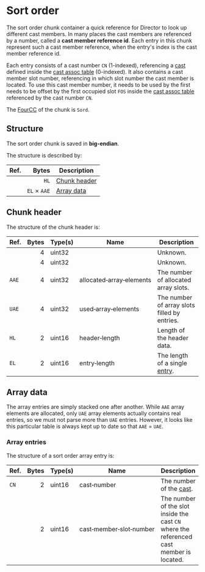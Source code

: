 # Sort order

The sort order chunk container a quick reference for Director to look up different cast members. In many places the cast
members are referenced by a number, called a **cast member reference id**. Each entry in this chunk represent such a
cast member reference, when the entry's index is the cast member reference id.

Each entry consists of a cast number `CN` (1-indexed), referencing a [cast](#TODO) defined inside
the [cast assoc table](./CAS*.md) (0-indexed). It also contains a cast member slot number, referencing in which slot
number the cast member is located. To use this cast member number, it needs to be used by the first needs to be offset
by the first occupied slot `FOS` inside the [cast assoc table](./CAS*.md) referenced by the cast number `CN`.

The [FourCC](#TODO) of the chunk is `Sord`.

## Structure

The sort order chunk is saved in **big-endian**.

The structure is described by:

Ref.   | Bytes              | Description
---    | ---:               | ---
&nbsp; | `HL`               | [Chunk header](#chunk-header)
&nbsp; | `EL` &times; `AAE` | [Array data](#array-data)

## Chunk header

The structure of the chunk header is:

Ref.   | Bytes | Type(s) | Name                                 | Description
---    | ---:  | ---     | ---                                  | ---
&nbsp; | 4     | uint32  | &nbsp;                               | Unknown.
&nbsp; | 4     | uint32  | &nbsp;                               | Unknown.
`AAE`  | 4     | uint32  | allocated&#8209;array&#8209;elements | The number of allocated array slots.
`UAE`  | 4     | uint32  | used&#8209;array&#8209;elements      | The number of array slots filled by entries.
`HL`   | 2     | uint16  | header&#8209;length                  | Length of the header data.
`EL`   | 2     | uint16  | entry&#8209;length                   | The length of a single [entry](#array-entries).

## Array data

The array entries are simply stacked one after another. While `AAE` array elements are allocated, only `UAE` array
elements actually contains real entries, so we must not parse more than `UAE` entries. However, it looks like this
particular table is always kept up to date so that `AAE` = `UAE`.

### Array entries

The structure of a sort order array entry is:

Ref.   | Bytes | Type(s) | Name                                      | Description
---    | ---:  | ---     | ---                                       | ---
`CN`   | 2     | uint16  | cast&#8209;number                         | The number of the [cast](#TODO).
&nbsp; | 2     | uint16  | cast&#8209;member&#8209;slot&#8209;number | The number of the slot inside the cast `CN` where the referenced cast member is located.

